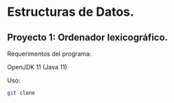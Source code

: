 Estructuras de Datos.
====================

Proyecto 1: Ordenador lexicográfico.
--------------------
Requerimentos del programa: 

OpenJDK 11 (Java 11)

Uso: 
```bash
git clone 

